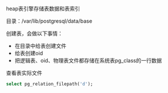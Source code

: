 heap表引擎存储表数据和表索引

目录：/var/lib/postgresql/data/base

创建表，会做以下事情：

* 在目录中给表创建文件
* 给表创建oid
* 把逻辑表、oid、物理表文件都存储在系统表pg_class的一行数据

查看表实际文件

~~~sql
select pg_relation_filepath('d');
~~~

